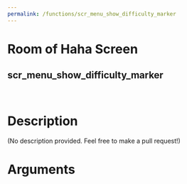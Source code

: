 ```yaml
---
permalink: /functions/scr_menu_show_difficulty_marker
---
```

# Room of Haha Screen  
## scr_menu_show_difficulty_marker  
&nbsp;  
# Description  
(No description provided. Feel free to make a pull request!) 
&nbsp;  
# Arguments


